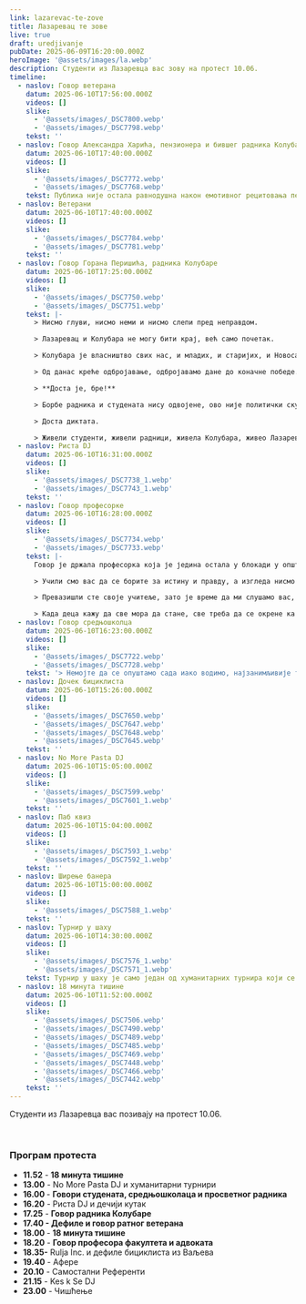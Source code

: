 ```yaml
---
link: lazarevac-te-zove
title: Лазаревац те зове
live: true
draft: uredjivanje
pubDate: 2025-06-09T16:20:00.000Z
heroImage: '@assets/images/la.webp'
description: Студенти из Лазаревца вас зову на протест 10.06.
timeline:
  - naslov: Говор ветерана
    datum: 2025-06-10T17:56:00.000Z
    videos: []
    slike:
      - '@assets/images/_DSC7800.webp'
      - '@assets/images/_DSC7798.webp'
    tekst: ''
  - naslov: Говор Александра Харића, пензионера и бившег радника Колубаре
    datum: 2025-06-10T17:40:00.000Z
    videos: []
    slike:
      - '@assets/images/_DSC7772.webp'
      - '@assets/images/_DSC7768.webp'
    tekst: Публика није остала равнодушна након емотивног рецитовања песама које су написали њихови суграђани - Душко Лесендрић и Предраг Патијаревић Патак.
  - naslov: Ветерани
    datum: 2025-06-10T17:40:00.000Z
    videos: []
    slike:
      - '@assets/images/_DSC7784.webp'
      - '@assets/images/_DSC7781.webp'
    tekst: ''
  - naslov: Говор Горана Перишића, радника Колубаре
    datum: 2025-06-10T17:25:00.000Z
    videos: []
    slike:
      - '@assets/images/_DSC7750.webp'
      - '@assets/images/_DSC7751.webp'
    tekst: |-
      > Нисмо глуви, нисмо неми и нисмо слепи пред неправдом.

      > Лазаревац и Колубара не могу бити крај, већ само почетак.

      > Колубара је власништво свих нас, и младих, и старијих, и Новосађана,  и Нишлија (...) и свих грађана Србије.

      > Од данас креће одбројавање, одбројавамо дане до коначне победе.

      > **Доста је, бре!**

      > Борбе радника и студената нису одвојене, ово није политички скуп, ово је људски вапај, тражимо право на достојанствен рад и плату од које може да се живи.

      > Доста диктата.

      > Живели студенти, живели радници, живела Колубара, живео Лазаревац, живела Србија.
  - naslov: Риста DJ
    datum: 2025-06-10T16:31:00.000Z
    videos: []
    slike:
      - '@assets/images/_DSC7738_1.webp'
      - '@assets/images/_DSC7743_1.webp'
    tekst: ''
  - naslov: Говор професорке
    datum: 2025-06-10T16:28:00.000Z
    videos: []
    slike:
      - '@assets/images/_DSC7734.webp'
      - '@assets/images/_DSC7733.webp'
    tekst: |-
      Говор је држала професорка која је једина остала у блокади у општини.

      > Учили смо вас да се борите за истину и правду, а изгледа нисмо успели да вас подржимо у томе.

      > Превазишли сте своје учитеље, зато је време да ми слушамо вас, јер сте доказали да сте много бољи.

      > Када деца кажу да све мора да стане, све треба да се окрене ка њима, зато сам данас баш овде, на јединој правој страни - са вама.
  - naslov: Говор средњошколца
    datum: 2025-06-10T16:23:00.000Z
    videos: []
    slike:
      - '@assets/images/_DSC7722.webp'
      - '@assets/images/_DSC7728.webp'
    tekst: '> Немојте да се опуштамо сада иако водимо, најзанимљивије тек долази.'
  - naslov: Дочек бициклиста
    datum: 2025-06-10T15:26:00.000Z
    videos: []
    slike:
      - '@assets/images/_DSC7650.webp'
      - '@assets/images/_DSC7647.webp'
      - '@assets/images/_DSC7648.webp'
      - '@assets/images/_DSC7645.webp'
    tekst: ''
  - naslov: No More Pasta DJ
    datum: 2025-06-10T15:05:00.000Z
    videos: []
    slike:
      - '@assets/images/_DSC7599.webp'
      - '@assets/images/_DSC7601_1.webp'
    tekst: ''
  - naslov: Паб квиз
    datum: 2025-06-10T15:04:00.000Z
    videos: []
    slike:
      - '@assets/images/_DSC7593_1.webp'
      - '@assets/images/_DSC7592_1.webp'
    tekst: ''
  - naslov: Ширење банера
    datum: 2025-06-10T15:00:00.000Z
    videos: []
    slike:
      - '@assets/images/_DSC7588_1.webp'
    tekst: ''
  - naslov: Турнир у шаху
    datum: 2025-06-10T14:30:00.000Z
    videos: []
    slike:
      - '@assets/images/_DSC7576_1.webp'
      - '@assets/images/_DSC7571_1.webp'
    tekst: Турнир у шаху је само један од хуманитарних турнира који се одржава данас. Очекују вас још два - у пикаду и паб квиз.
  - naslov: 18 минута тишине
    datum: 2025-06-10T11:52:00.000Z
    videos: []
    slike:
      - '@assets/images/_DSC7506.webp'
      - '@assets/images/_DSC7490.webp'
      - '@assets/images/_DSC7489.webp'
      - '@assets/images/_DSC7485.webp'
      - '@assets/images/_DSC7469.webp'
      - '@assets/images/_DSC7448.webp'
      - '@assets/images/_DSC7466.webp'
      - '@assets/images/_DSC7442.webp'
    tekst: ''
---
```

Студенти из Лазаревца вас позивају на протест 10.06.

‎ 

### Програм протеста

- **11.52** - **18 минута тишине**
- **13.00** - No More Pasta DJ и хуманитарни турнири
- **16.00&#32;**- **Говори студената, средњошколаца и просветног радника**
- **16.20** - Риста DJ и дечији кутак
- **17.25** - **Говор радника Колубаре**
- **17.40 -&#32;**Дефиле и**&#32;говор ратног ветерана**
- **18.00&#32;**- **18 минута тишине**
- **18.20** - **Говор професора факултета и адвоката**
- **18.35-** Rulja Inc. и дефиле бициклиста из Ваљева
- **19.40** - Афере
- **20.10** - Самостални Референти
- **21.15** - Kes k Se DJ
- **23.00** - Чишћење
